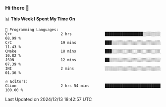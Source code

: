 ### Hi there 👋

<!--
**asdf12303116/asdf12303116** is a ✨ _special_ ✨ repository because its `README.md` (this file) appears on your GitHub profile.

Here are some ideas to get you started:

- 🔭 I’m currently working on ...
- 🌱 I’m currently learning ...
- 👯 I’m looking to collaborate on ...
- 🤔 I’m looking for help with ...
- 💬 Ask me about ...
- 📫 How to reach me: ...
- 😄 Pronouns: ...
- ⚡ Fun fact: ...
-->

<!--START_SECTION:waka-->
📊 **This Week I Spent My Time On** 

```text
💬 Programming Languages: 
C++                      2 hrs               █████████████████░░░░░░░░   68.99 % 
C/C                      19 mins             ███░░░░░░░░░░░░░░░░░░░░░░   11.43 % 
CMake                    18 mins             ███░░░░░░░░░░░░░░░░░░░░░░   10.82 % 
JSON                     12 mins             ██░░░░░░░░░░░░░░░░░░░░░░░   07.39 % 
INI                      2 mins              ░░░░░░░░░░░░░░░░░░░░░░░░░   01.36 % 

🔥 Editors: 
CLion                    2 hrs 54 mins       █████████████████████████   100.00 % 
```


 Last Updated on 2024/12/13 18:42:57 UTC
<!--END_SECTION:waka-->
